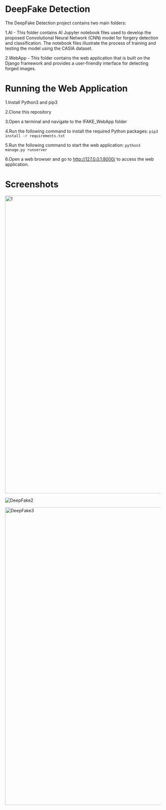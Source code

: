 # DeepFake Detection

The DeepFake Detection project contains two main folders: </br>

1.AI - This folder contains AI Jupyter notebook files used to develop the proposed Convolutional Neural Network (CNN) model for forgery detection and classification. The notebook files illustrate the process of training and testing the model using the CASIA dataset.

2.WebApp - This folder contains the web application that is built on the Django framework and provides a user-friendly interface for detecting forged images.

# Running the Web Application

1.Install Python3 and pip3

2.Clone this repository

3.Open a terminal and navigate to the IFAKE_WebApp folder

4.Run the following command to install the required Python packages:
`pip3 install -r requirements.txt`

5.Run the following command to start the web application:
`python3 manage.py runserver`

6.Open a web browser and go to http://127.0.0.1:8000/ to access the web application.

# Screenshots
<img width="960" alt="1" src="https://github.com/user-attachments/assets/8d470266-eec0-436b-9132-7f373ecdadbf">

![DeepFake2](https://github.com/user-attachments/assets/5bb14196-38e9-4858-a990-bd495ebd2af2)

<img width="960" alt="DeepFake3" src="https://github.com/user-attachments/assets/a4b3bdcd-d919-4a8b-8ac4-adc5c506f8f5">

